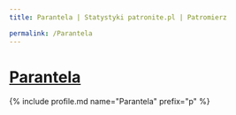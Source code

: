 ```yaml
---
title: Parantela | Statystyki patronite.pl | Patromierz

permalink: /Parantela
---
```


# [Parantela](https://patronite.pl/Parantela)

{% include profile.md name="Parantela" prefix="p" %}
